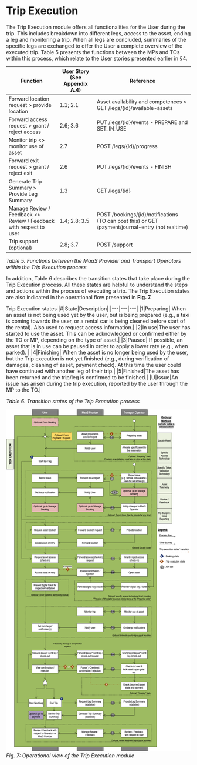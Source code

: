 
# Trip Execution

The Trip Execution module offers all functionalities for the User during the trip. This includes breakdown into different legs, access to the asset, ending a leg and monitoring a trip. When all legs are concluded, summaries of the specific legs are exchanged to offer the User a complete overview of the executed trip. Table 5 presents the functions between the MPs and TOs within this process, which relate to the User stories presented earlier in §4.

|Function|User Story  (See Appendix A.4)|Reference|
|---|---|---|
|Forward location request > provide location|	1.1; 2.1|Asset availability and competences >  GET /legs/{id}/available-assets|
|Forward access request > grant / reject access 	|2.6; 3.6|PUT /legs/{id}/events - PREPARE and SET_IN_USE|
|Monitor trip <> monitor use of asset|2.7|POST /legs/{id}/progress|
|Forward exit request > grant / reject exit|2.6|PUT /legs/{id}/events - FINISH|
|Generate Trip Summary > Provide Leg Summary|1.3|GET /legs/{id}|
|Manage Review / Feedback <> Review / Feedback with respect to user|1.4; 2.8; 3.5|POST /bookings/{id}/notifications (TO can post this) or GET /payment/journal-entry (not realtime)|
|Trip support (optional)	|2.8; 3.7	|POST /support|

_Table 5. Functions between the MaaS Provider and Transport Operators within the Trip Execution process_

In addition, Table 6 describes the transition states that take place during the Trip Execution process. All these states are helpful to understand the steps and actions within the process of executing a trip. The Trip Execution states are also indicated in the operational flow presented in **Fig. 7.**

Trip Execution states
|#|State|Description|
|---|---|---|
|1|Preparing|	When an asset is not being used yet by the user, but is being prepared (e.g., a taxi is coming towards the user, or a rental car is being cleaned before start of the rental). Also used to request access information.|
|2|In use|The user has started to use the asset. This can be acknowledged or confirmed either by the TO or MP, depending on the type of asset.|
|3|Paused|	If possible, an asset that is in use can be paused in order to apply a lower rate (e.g., when parked). |
|4|Finishing|	When the asset is no longer being used by the user, but the Trip execution is not yet finished (e.g., during verification of damages, cleaning of asset, payment check). At this time the user could have continued with another leg of their trip.|
|5|Finished|The asset has been returned and the trip/leg is confirmed to be finished.|
|U|Issue|An issue has arisen during the trip execution, reported by the user through the MP to the TO.|

_Table 6. Transition states of the Trip Execution process_

![Trip Execution](https://github.com/TOMP-WG/website/blob/master/wiki/images/Wiki_F7_Trip%20Execution.png?raw=true)  
_Fig. 7: Operational view of the Trip Execution module_
